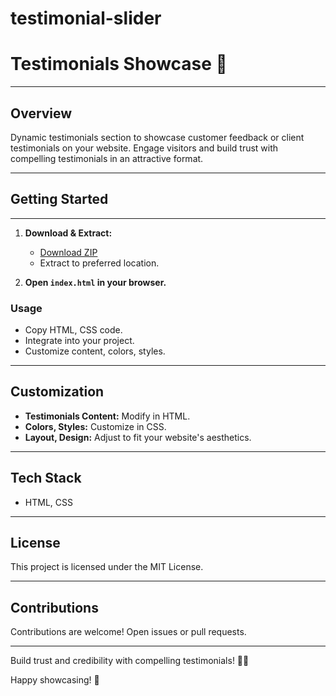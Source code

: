 # testimonial-slider

# Testimonials Showcase 🚀

---

## Overview

Dynamic testimonials section to showcase customer feedback or client testimonials on your website. Engage visitors and build trust with compelling testimonials in an attractive format.

---

## Getting Started
---

1. **Download & Extract:**
   - [Download ZIP](#)
   - Extract to preferred location.

2. **Open `index.html` in your browser.**

### Usage

- Copy HTML, CSS code.
- Integrate into your project.
- Customize content, colors, styles.

---

## Customization

- **Testimonials Content:** Modify in HTML.
- **Colors, Styles:** Customize in CSS.
- **Layout, Design:** Adjust to fit your website's aesthetics.

---

## Tech Stack

- HTML, CSS

---

## License

This project is licensed under the MIT License.

---

## Contributions

Contributions are welcome! Open issues or pull requests.

---

Build trust and credibility with compelling testimonials! 🚀👥

Happy showcasing! 🌟
